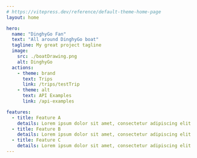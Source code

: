 ```yaml
---
# https://vitepress.dev/reference/default-theme-home-page
layout: home

hero:
  name: "DinghyGo Fan"
  text: "All around DinghyGo boat"
  tagline: My great project tagline
  image:
    src: ./boatDrawing.png
    alt: DinghyGo  
  actions:
    - theme: brand
      text: Trips
      link: /trips/testTrip
    - theme: alt
      text: API Examples
      link: /api-examples

features:
  - title: Feature A
    details: Lorem ipsum dolor sit amet, consectetur adipiscing elit
  - title: Feature B
    details: Lorem ipsum dolor sit amet, consectetur adipiscing elit
  - title: Feature C
    details: Lorem ipsum dolor sit amet, consectetur adipiscing elit
---
```


